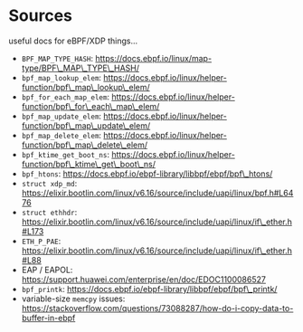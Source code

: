 # Sources

useful docs for eBPF/XDP things...

* `BPF_MAP_TYPE_HASH`: https://docs.ebpf.io/linux/map-type/BPF\_MAP\_TYPE\_HASH/
* `bpf_map_lookup_elem`: https://docs.ebpf.io/linux/helper-function/bpf\_map\_lookup\_elem/
* `bpf_for_each_map_elem`: https://docs.ebpf.io/linux/helper-function/bpf\_for\_each\_map\_elem/
* `bpf_map_update_elem`: https://docs.ebpf.io/linux/helper-function/bpf\_map\_update\_elem/
* `bpf_map_delete_elem`: https://docs.ebpf.io/linux/helper-function/bpf\_map\_delete\_elem/
* `bpf_ktime_get_boot_ns`: https://docs.ebpf.io/linux/helper-function/bpf\_ktime\_get\_boot\_ns/
* `bpf_htons`: https://docs.ebpf.io/ebpf-library/libbpf/ebpf/bpf\_htons/
* `struct xdp_md`: https://elixir.bootlin.com/linux/v6.16/source/include/uapi/linux/bpf.h#L6476
* `struct ethhdr`: https://elixir.bootlin.com/linux/v6.16/source/include/uapi/linux/if\_ether.h#L173
* `ETH_P_PAE`: https://elixir.bootlin.com/linux/v6.16/source/include/uapi/linux/if\_ether.h#L88
* EAP / EAPOL: https://support.huawei.com/enterprise/en/doc/EDOC1100086527
* `bpf_printk`: https://docs.ebpf.io/ebpf-library/libbpf/ebpf/bpf\_printk/
* variable-size `memcpy` issues: https://stackoverflow.com/questions/73088287/how-do-i-copy-data-to-buffer-in-ebpf
